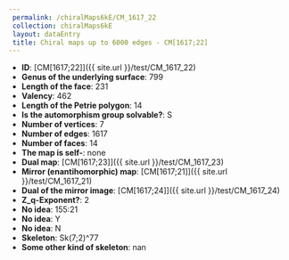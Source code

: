 ```yaml
--- 
 permalink: /chiralMaps6kE/CM_1617_22 
 collection: chiralMaps6kE
 layout: dataEntry
 title: Chiral maps up to 6000 edges - CM[1617;22]
---
```


- **ID**: [CM[1617;22]]({{ site.url }}/test/CM_1617_22)
- **Genus of the underlying surface**: 799
- **Length of the face**: 231
- **Valency**: 462
- **Length of the Petrie polygon**: 14
- **Is the automorphism group solvable?**: S
- **Number of vertices**: 7
- **Number of edges**: 1617
- **Number of faces**: 14
- **The map is self-**: none
- **Dual map**: [CM[1617;23]]({{ site.url }}/test/CM_1617_23)
- **Mirror (enantihomorphic) map**: [CM[1617;21]]({{ site.url }}/test/CM_1617_21)
- **Dual of the mirror image**: [CM[1617;24]]({{ site.url }}/test/CM_1617_24)
- **Z_q-Exponent?**: 2
- **No idea**:  155:21
- **No idea**: Y
- **No idea**: N
- **Skeleton**: Sk(7;2)^77
- **Some other kind of skeleton**: nan
